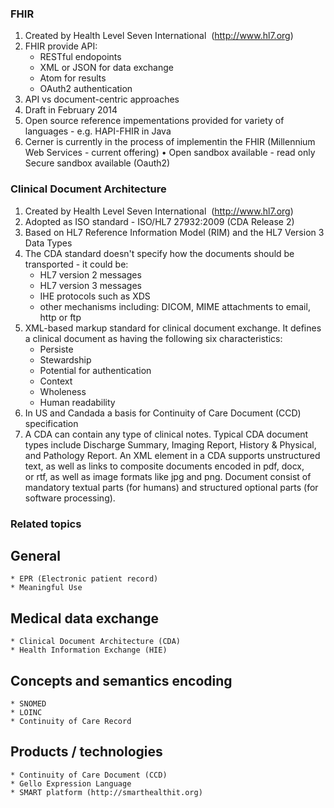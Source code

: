 ### FHIR
1. Created by Health Level Seven International  (http://www.hl7.org)
2. FHIR provide API:
	* RESTful endopoints
	* XML or JSON for data exchange
	* Atom for results
	* OAuth2 authentication
3. API vs document-centric approaches
4. Draft in February 2014
5. Open source reference impementations provided for variety of languages - e.g. HAPI-FHIR in Java
6. Cerner is currently in the process of implementin the FHIR (Millennium Web Services - current offering)
	• Open sandbox available - read only
Secure sandbox available (Oauth2)


### Clinical Document Architecture 
1. Created by Health Level Seven International  (http://www.hl7.org)
2. Adopted as ISO standard - ISO/HL7 27932:2009 (CDA Release 2)
3. Based on HL7 Reference Information Model (RIM) and the HL7 Version 3 Data Types
4. The CDA standard doesn't specify how the documents should be transported - it could be:
	* HL7 version 2 messages
	* HL7 version 3 messages
	* IHE protocols such as XDS
	* other mechanisms including: DICOM, MIME attachments to email, http or ftp
5. XML-based markup standard for clinical document exchange. It defines a clinical document as having the following six characteristics:
	* Persiste
	* Stewardship
	* Potential for authentication
	* Context
	* Wholeness
	* Human readability
6. In US and Candada a basis for Continuity of Care Document (CCD) specification
7. A CDA can contain any type of clinical notes. Typical CDA document types include Discharge Summary, Imaging Report, History & Physical, and Pathology Report. An XML element in a CDA supports unstructured text, as well as links to composite documents encoded in pdf, docx, or rtf, as well as image formats like jpg and png.
Document consist of mandatory textual parts (for humans) and structured optional parts (for software processing). 

### Related topics

## General
	* EPR (Electronic patient record)
	* Meaningful Use	
## Medical data exchange
	* Clinical Document Architecture (CDA)
	* Health Information Exchange (HIE)
## Concepts and semantics encoding
	* SNOMED
	* LOINC
	* Continuity of Care Record
## Products / technologies
	* Continuity of Care Document (CCD)
	* Gello Expression Language
	* SMART platform (http://smarthealthit.org)
